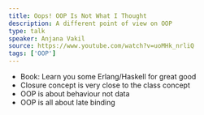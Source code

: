 ```yaml
---
title: Oops! OOP Is Not What I Thought
description: A different point of view on OOP
type: talk
speaker: Anjana Vakil
source: https://www.youtube.com/watch?v=uoMHk_nrliQ
tags: ['OOP']
---
```

- Book: Learn you some Erlang/Haskell for great good
- Closure concept is very close to the class concept
- OOP is about behaviour not data
- OOP is all about late binding

